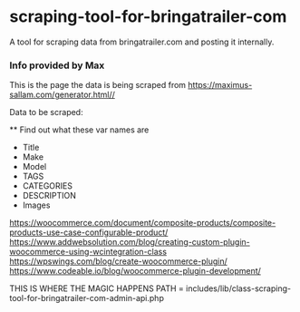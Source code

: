# scraping-tool-for-bringatrailer-com
A tool for scraping data from bringatrailer.com and posting it internally.

### Info provided by Max
This is the page the data is being scraped from https://maximus-sallam.com/generator.html//

Data to be scraped:

** Find out what these var names are
- Title
- Make
- Model
- TAGS
- CATEGORIES
- DESCRIPTION
- Images

https://woocommerce.com/document/composite-products/composite-products-use-case-configurable-product/
https://www.addwebsolution.com/blog/creating-custom-plugin-woocommerce-using-wcintegration-class
https://wpswings.com/blog/create-woocommerce-plugin/
https://www.codeable.io/blog/woocommerce-plugin-development/

THIS IS WHERE THE MAGIC HAPPENS
PATH = includes/lib/class-scraping-tool-for-bringatrailer-com-admin-api.php
